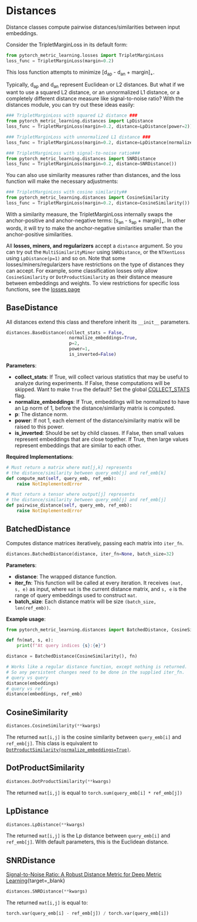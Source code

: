 # Distances

Distance classes compute pairwise distances/similarities between input embeddings.

Consider the TripletMarginLoss in its default form:
```python
from pytorch_metric_learning.losses import TripletMarginLoss
loss_func = TripletMarginLoss(margin=0.2)
```
This loss function attempts to minimize [d<sub>ap</sub> - d<sub>an</sub> + margin]<sub>+</sub>.

Typically, d<sub>ap</sub> and d<sub>an</sub> represent Euclidean or L2 distances. But what if we want to use a squared L2 distance, or an unnormalized L1 distance, or a completely different distance measure like signal-to-noise ratio? With the distances module, you can try out these ideas easily:
```python
### TripletMarginLoss with squared L2 distance ###
from pytorch_metric_learning.distances import LpDistance
loss_func = TripletMarginLoss(margin=0.2, distance=LpDistance(power=2))

### TripletMarginLoss with unnormalized L1 distance ###
loss_func = TripletMarginLoss(margin=0.2, distance=LpDistance(normalize_embeddings=False, p=1))

### TripletMarginLoss with signal-to-noise ratio###
from pytorch_metric_learning.distances import SNRDistance
loss_func = TripletMarginLoss(margin=0.2, distance=SNRDistance())
```

You can also use similarity measures rather than distances, and the loss function will make the necessary adjustments:
```python
### TripletMarginLoss with cosine similarity##
from pytorch_metric_learning.distances import CosineSimilarity
loss_func = TripletMarginLoss(margin=0.2, distance=CosineSimilarity())
```
With a similarity measure, the TripletMarginLoss internally swaps the anchor-positive and anchor-negative terms: [s<sub>an</sub> - s<sub>ap</sub> + margin]<sub>+</sub>. In other words, it will try to make the anchor-negative similarities smaller than the anchor-positive similarities.

All **losses, miners, and regularizers** accept a ```distance``` argument. So you can try out the ```MultiSimilarityMiner``` using ```SNRDistance```, or the ```NTXentLoss``` using ```LpDistance(p=1)``` and so on. Note that some losses/miners/regularizers have restrictions on the type of distances they can accept. For example, some classification losses only allow ```CosineSimilarity``` or ```DotProductSimilarity``` as their distance measure between embeddings and weights. To view restrictions for specific loss functions, see the [losses page](losses.md)

## BaseDistance

All distances extend this class and therefore inherit its ```__init__``` parameters.

```python
distances.BaseDistance(collect_stats = False,
						normalize_embeddings=True, 
						p=2, 
						power=1, 
						is_inverted=False)
```

**Parameters**:

* **collect_stats**: If True, will collect various statistics that may be useful to analyze during experiments. If False, these computations will be skipped. Want to make ```True``` the default? Set the global [COLLECT_STATS](common_functions.md#collect_stats) flag.
* **normalize_embeddings**: If True, embeddings will be normalized to have an Lp norm of 1, before the distance/similarity matrix is computed.
* **p**: The distance norm.
* **power**: If not 1, each element of the distance/similarity matrix will be raised to this power.
* **is_inverted**: Should be set by child classes. If False, then small values represent embeddings that are close together. If True, then large values represent embeddings that are similar to each other.

**Required Implementations**:
```python
# Must return a matrix where mat[j,k] represents 
# the distance/similarity between query_emb[j] and ref_emb[k]
def compute_mat(self, query_emb, ref_emb):
    raise NotImplementedError

# Must return a tensor where output[j] represents 
# the distance/similarity between query_emb[j] and ref_emb[j]
def pairwise_distance(self, query_emb, ref_emb):
    raise NotImplementedError
```


## BatchedDistance

Computes distance matrices iteratively, passing each matrix into ```iter_fn```.

```python
distances.BatchedDistance(distance, iter_fn=None, batch_size=32)
```

**Parameters**:

* **distance**: The wrapped distance function.
* **iter_fn**: This function will be called at every iteration. It receives ```(mat, s, e)``` as input, where ```mat``` is the current distance matrix, and ```s, e``` is the range of query embeddings used to construct ```mat```.
* **batch_size**: Each distance matrix will be size ```(batch_size, len(ref_emb))```.

**Example usage**:
```python
from pytorch_metric_learning.distances import BatchedDistance, CosineSimilarity

def fn(mat, s, e):
	print(f"At query indices {s}:{e}")

distance = BatchedDistance(CosineSimilarity(), fn)

# Works like a regular distance function, except nothing is returned.
# So any persistent changes need to be done in the supplied iter_fn.
# query vs query
distance(embeddings)
# query vs ref
distance(embeddings, ref_emb)
```

## CosineSimilarity
```python
distances.CosineSimilarity(**kwargs)
```

The returned ```mat[i,j]``` is the cosine similarity between ```query_emb[i]``` and ```ref_emb[j]```. This class is equivalent to [```DotProductSimilarity(normalize_embeddings=True)```](distances.md#dotproductsimilarity).

## DotProductSimilarity
```python
distances.DotProductSimilarity(**kwargs)
```
The returned ```mat[i,j]``` is equal to ```torch.sum(query_emb[i] * ref_emb[j])```


## LpDistance
```python
distances.LpDistance(**kwargs)
```
The returned ```mat[i,j]``` is the Lp distance between ```query_emb[i]``` and ```ref_emb[j]```. With default parameters, this is the Euclidean distance.

## SNRDistance
[Signal-to-Noise Ratio: A Robust Distance Metric for Deep Metric Learning](http://openaccess.thecvf.com/content_CVPR_2019/papers/Yuan_Signal-To-Noise_Ratio_A_Robust_Distance_Metric_for_Deep_Metric_Learning_CVPR_2019_paper.pdf){target=_blank}
```python
distances.SNRDistance(**kwargs)
```
The returned ```mat[i,j]``` is equal to:

```python
torch.var(query_emb[i] - ref_emb[j]) / torch.var(query_emb[i])
```
